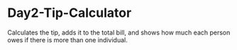 # Day2-Tip-Calculator
Calculates the tip, adds it to the total bill, and shows how much each person owes if there is more than one individual. 

